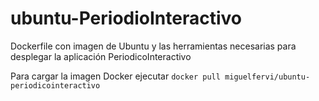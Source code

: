 # ubuntu-PeriodioInteractivo

Dockerfile con imagen de Ubuntu y las herramientas necesarias para desplegar la aplicación PeriodicoInteractivo



Para cargar la imagen Docker ejecutar `docker pull miguelfervi/ubuntu-periodicointeractivo`
